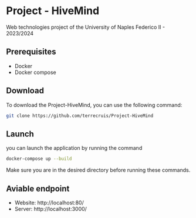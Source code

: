 # Project - HiveMind
Web technologies project of the University of Naples Federico II - 2023/2024

## Prerequisites
- Docker
- Docker compose

## Download
To download the Project-HiveMind, you can use the following command: 
```sh
git clone https://github.com/terrecruis/Project-HiveMind
```

## Launch
you can launch the application by running the command
```sh
docker-compose up --build
```

Make sure you are in the desired directory before running these commands.


## Aviable endpoint
- Website: http://localhost:80/
- Server: http://localhost:3000/
